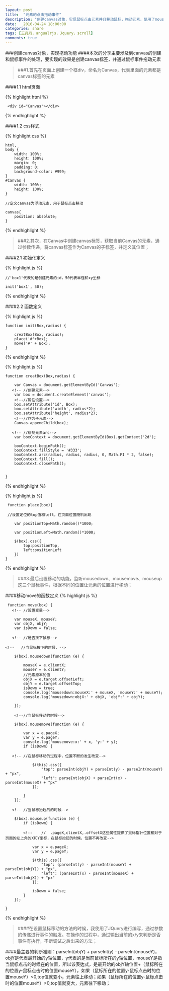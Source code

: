```yaml
---
layout: post
title:  "元素的点击拖动事件"
description: "创建canvas对象，实现鼠标点击元素并且移动鼠标，拖动元素，使用了mousedown、mousemove、mouseup事件"
date:   2016-04-24 18:00:00
categories: share
tags: [王兆丹，angualrjs，Jquery，scroll]
comments: true
---
```




###创建canvas对象，实现拖动功能
####本次的分享主要涉及到canvas的创建和鼠标事件的处理，要实现的效果是创建canvas标签，并通过鼠标事件拖动元素


>###1.首先在页面上创建一个框div，命名为Canvas，代表里面的元素都是canvas标签的元素

####1.1 html页面

{% highlight html %}

	 <div id="Canvas"></div>
   
{% endhighlight %}


####1.2 css样式

{% highlight css %}

    html,
    body {
        width: 100%;
        height: 100%;
        margin: 0;
        padding: 0;
        background-color: #999;
    }
    #Canvas {
        width: 100%;
        height: 100%;
    }
  
    //定义canvas为浮动元素，用于鼠标点击移动
   
    canvas{
        position: absolute;
    }
    
{% endhighlight %}





>###2.其次，在Canvas中创建canvas标签，获取当前Canvas的元素，通过参数传递，将canvas标签作为Canvas的子标签，并定义其位置；

####2.1  初始化定义

{% highlight js %}

    //'box1'代表的是创建元素的id，50代表半径和xy坐标

    init('box1', 50);

    
{% endhighlight %}

####2.2 函数定义


{% highlight js %}

    function init(Box,radius) {
  
        creatBox(Box, radius);
        place('#'+Box);
        move('#' + Box);
    }
    
{% endhighlight %}

{% highlight js %}

    function creatBox(Box,radius) {

        var Canvas = document.getElementById('Canvas');
       <!-- //创建元素-->
        var box = document.createElement('canvas');
        <!--//属性设置-->
        box.setAttribute('id', Box);
        box.setAttribute('width', radius*2);
        box.setAttribute('height', radius*2);
        <!--//作为子元素-->
        Canvas.appendChild(box);
       
       <!-- //绘制元素arc-->
        var boxContext = document.getElementById(Box).getContext('2d');

        boxContext.beginPath();
        boxContext.fillStyle = '#333';
        boxContext.arc(radius, radius, radius, 0, Math.PI * 2, false);
        boxContext.fill();
        boxContext.closePath();


    }
    
{% endhighlight %}

{% highlight js %}

     function place(box){
     
     //设置定位的top值和left，在页面位置随机出现
       
        var positionTop=Math.random()*1000;
        
        var positionLeft=Math.random()*1000;
        
        $(box).css({
            top:positionTop,
            left:positionLeft
        })
    }
    
{% endhighlight %}



>###3.最后设置移动的功能，监听mousedown、mousemove、mouseup这三个鼠标事件，根据不同的位置让元素的位置进行移动；


####移动move的函数定义
{% highlight js %}

     function move(box) {
       <!-- //设置变量-->
        
        var mouseX, mouseY;
        var objX, objY;
        var isDowm = false; 
        
       <!-- //是否按下鼠标-->

    <!--   //当鼠标按下的时候，-->
       
        $(box).mousedown(function (e) {
    
            mouseX = e.clientX;
            mouseY = e.clientY;
            //元素原本的值
            objX = e.target.offsetLeft;
            objY = e.target.offsetTop;
            isDowm = true;
            console.log('mousedown:mouseX:' + mouseX, 'mouseY:' + mouseY);
            console.log('mousedown:objX:' + objX, 'objY:' + objY);

        });
        
        <!--//当鼠标移动的时候-->
        
        $(box).mousemove(function (e) {
            
            var x = e.pageX;
            var y = e.pageY;
            console.log('mousemove:x:' + x, 'y:' + y);
            if (isDowm) {

       <!-- //在鼠标移动的过程中，位置不断的发生改变-->

                $(this).css({
                    "top": parseInt(objY) + parseInt(y) - parseInt(mouseY) + "px",
                    "left": parseInt(objX) + parseInt(x) - parseInt(mouseX) + "px"
                });

            }
        });
        
       <!-- //当鼠标抬起的的时候-->
        
        $(box).mouseup(function (e) {
            if (isDowm) {

            <!--    //  .pageX,clientX,.offsetX这些属性提供了鼠标指针位置相对于页面的左上角的X和Y坐标，在鼠标抬起的时候，位置不再改变-->
                
                var x = e.pageX;
                var y = e.pageY;

                $(this).css({
                    "top": (parseInt(y) - parseInt(mouseY) + parseInt(objY)) + "px",
                    "left": (parseInt(x) - parseInt(mouseX) + parseInt(objX)) + "px"
                });

                isDowm = false;
            }
        });

    }
    
{% endhighlight %}


>####在设置鼠标移动的方法的时候，我使用了JQuery进行编写，通过参数的传递进行事件的触发。在操作的过程中，通过输出当前的x/y来判断是否事件有执行，不断调试之后出来的方法；

####最主要的判断准则：parseInt(objY) + parseInt(y) - parseInt(mouseY)，objY是代表最开始的y轴位置，y代表的是当前鼠标所在的y轴位置，mouseY是指当鼠标点击的时候在的位置，所以该表达式，是最开始的objY轴位置+（鼠标所在的位置y-鼠标点击时的位置mouseY），如果（鼠标所在的位置y-鼠标点击时的位置mouseY）<0,top值就变小，元素往上移动；如果（鼠标所在的位置y-鼠标点击时的位置mouseY）>0,top值就变大，元素往下移动；
